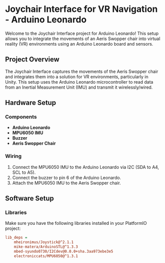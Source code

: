 # Joychair Interface for VR Navigation - Arduino Leonardo

Welcome to the Joychair Interface project for Arduino Leonardo! This setup allows you to integrate the movements of an Aeris Swopper chair into virtual reality (VR) environments using an Arduino Leonardo board and sensors.

## Project Overview

The Joychair Interface captures the movements of the Aeris Swopper chair and integrates them into a solution for VR environments, particularly in Unity. This setup uses the Arduino Leonardo microcontroller to read data from an Inertial Measurement Unit (IMU) and transmit it wirelessly/wired.

## Hardware Setup

### Components
- **Arduino Leonardo**
- **MPU6050 IMU**
- **Buzzer**
- **Aeris Swopper Chair**

### Wiring
1. Connect the MPU6050 IMU to the Arduino Leonardo via I2C (SDA to A4, SCL to A5).
2. Connect the buzzer to pin 6 of the Arduino Leonardo.
3. Attach the MPU6050 IMU to the Aeris Swopper chair.

## Software Setup

### Libraries
Make sure you have the following libraries installed in your PlatformIO project:

```ini
lib_deps = 
    mheironimus/Joystick@^2.1.1
    mike-matera/ArduinoSTL@^1.3.3
    mbed-syundo0730/I2Cdev@0.0.0+sha.3aa973ebe3e5
    electroniccats/MPU6050@^1.3.1

